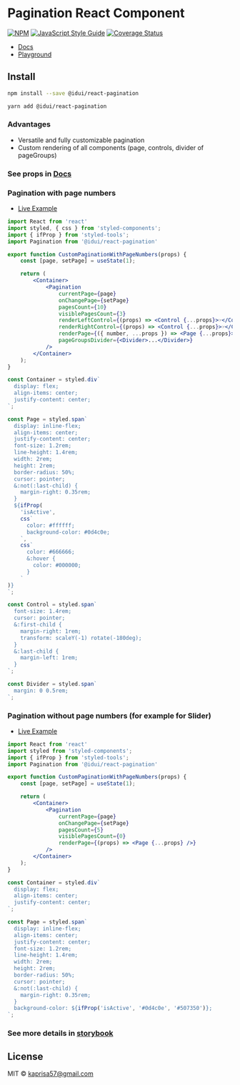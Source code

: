 # Pagination React Component

[![NPM](https://img.shields.io/npm/v/@idui/react-pagination.svg)](https://www.npmjs.com/package/@idui/react-pagination/) [![JavaScript Style Guide](https://img.shields.io/badge/code_style-standard-brightgreen.svg)](https://standardjs.com) [![Coverage Status](https://coveralls.io/repos/github/id-ui/react-pagination/badge.svg?branch=main)](https://coveralls.io/github/id-ui/react-pagination?branch=main)

- [Docs](https://id-ui.github.io/react-pagination/?path=/docs/pagination--custom-pagination)
- [Playground](https://id-ui.github.io/react-pagination/?path=/story/pagination--custom-pagination)

## Install

```bash
npm install --save @idui/react-pagination
```

```bash
yarn add @idui/react-pagination
```

### Advantages
- Versatile and fully customizable pagination
- Custom rendering of all components (page, controls, divider of pageGroups)


### See props in [Docs](https://id-ui.github.io/react-pagination/?path=/docs/pagination--custom-pagination)


### Pagination with page numbers

- [Live Example](https://id-ui.github.io/react-pagination/?path=/story/pagination--custom-pagination)

```jsx
import React from 'react'
import styled, { css } from 'styled-components';
import { ifProp } from 'styled-tools';
import Pagination from '@idui/react-pagination'

export function CustomPaginationWithPageNumbers(props) {
    const [page, setPage] = useState(1);

    return (
        <Container>
            <Pagination
                currentPage={page}
                onChangePage={setPage}
                pagesCount={10}
                visiblePagesCount={3}
                renderLeftControl={(props) => <Control {...props}>☞</Control>}
                renderRightControl={(props) => <Control {...props}>☞</Control>}
                renderPage={({ number, ...props }) => <Page {...props}>{number}</Page>}
                pageGroupsDivider={<Divider>...</Divider>}
            />
        </Container>
    );
}

const Container = styled.div`
  display: flex;
  align-items: center;
  justify-content: center;
`;

const Page = styled.span`
  display: inline-flex;
  align-items: center;
  justify-content: center;
  font-size: 1.2rem;
  line-height: 1.4rem;
  width: 2rem;
  height: 2rem;
  border-radius: 50%;
  cursor: pointer;
  &:not(:last-child) {
    margin-right: 0.35rem;
  }
  ${ifProp(
    'isActive',
    css`
      color: #ffffff;
      background-color: #0d4c0e;
    `,
    css`
      color: #666666;
      &:hover {
        color: #000000;
      }
    `
)}
`;

const Control = styled.span`
  font-size: 1.4rem;
  cursor: pointer;
  &:first-child {
    margin-right: 1rem;
    transform: scaleY(-1) rotate(-180deg);
  }
  &:last-child {
    margin-left: 1rem;
  }
`;

const Divider = styled.span`
  margin: 0 0.5rem;
`;
```

### Pagination without page numbers (for example for Slider)

- [Live Example](https://id-ui.github.io/react-pagination/?path=/story/pagination--slider-pagination)

```jsx
import React from 'react'
import styled from 'styled-components';
import { ifProp } from 'styled-tools';
import Pagination from '@idui/react-pagination'

export function CustomPaginationWithPageNumbers(props) {
    const [page, setPage] = useState(1);

    return (
        <Container>
            <Pagination
                currentPage={page}
                onChangePage={setPage}
                pagesCount={5}
                visiblePagesCount={0}
                renderPage={(props) => <Page {...props} />}
            />
        </Container>
    );
}

const Container = styled.div`
  display: flex;
  align-items: center;
  justify-content: center;
`;

const Page = styled.span`
  display: inline-flex;
  align-items: center;
  justify-content: center;
  font-size: 1.2rem;
  line-height: 1.4rem;
  width: 2rem;
  height: 2rem;
  border-radius: 50%;
  cursor: pointer;
  &:not(:last-child) {
    margin-right: 0.35rem;
  }
  background-color: ${ifProp('isActive', '#0d4c0e', '#507350')};
`;
```

### See more details in [storybook](https://id-ui.github.io/react-pagination/?path=/docs/pagination--custom-pagination)

## License

MIT © [kaprisa57@gmail.com](https://github.com/id-ui)